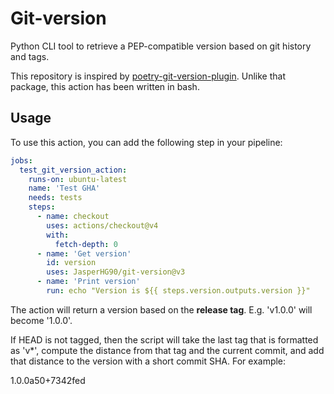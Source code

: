 # Git-version

Python CLI tool to retrieve a PEP-compatible version based on git history and tags.

This repository is inspired by [poetry-git-version-plugin](https://pypi.org/project/poetry-git-version-plugin/). Unlike that package, this action has been written in bash.

## Usage

To use this action, you can add the following step in your pipeline:

```yaml
jobs:
  test_git_version_action:
    runs-on: ubuntu-latest
    name: 'Test GHA'
    needs: tests
    steps:
      - name: checkout
        uses: actions/checkout@v4
        with:
          fetch-depth: 0
      - name: 'Get version'
        id: version
        uses: JasperHG90/git-version@v3
      - name: 'Print version'
        run: echo "Version is ${{ steps.version.outputs.version }}"
```

The action will return a version based on the **release tag**. E.g. 'v1.0.0' will become '1.0.0'. 

If HEAD is not tagged, then the script will take the last tag that is formatted as 'v*', compute the distance from that tag and the current commit, and add that distance to the version with a short commit SHA. For example:

1.0.0a50+7342fed
